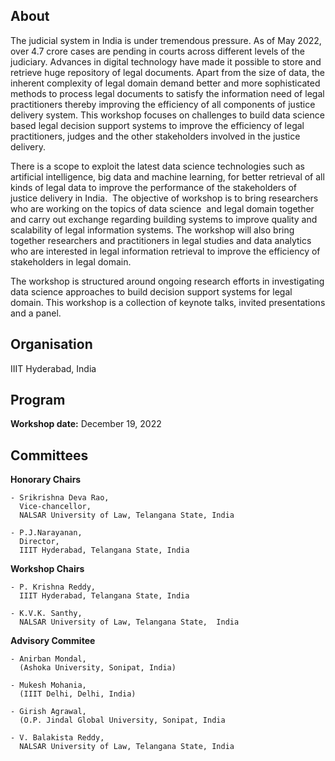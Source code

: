 <!-- ## DSJDI-2022 -->

## About
The judicial system in India is under tremendous pressure. As of May 2022, over 4.7 crore cases are pending in courts across different levels of the judiciary. Advances in digital technology  have made it possible to store and retrieve huge repository of legal documents.    Apart from the size of data, the inherent complexity of legal domain demand better and more sophisticated methods to process legal documents to satisfy the information need of legal practitioners thereby improving the efficiency of all components of justice delivery system. This workshop focuses on  challenges to build data science based legal decision support systems  to improve the efficiency of legal practitioners, judges and the other stakeholders involved in the justice delivery. 

There is a scope to exploit the latest data science technologies such as artificial intelligence, big data and machine learning,  for better  retrieval of all kinds of legal data to improve the performance of the stakeholders of  justice delivery in India.  The objective of workshop is to bring researchers who are working on the topics of data science  and legal domain together and carry out exchange regarding building systems to improve quality and scalability of  legal information systems. The workshop will also bring together researchers and practitioners in legal studies and data analytics who are interested in legal information retrieval to improve the efficiency of stakeholders in legal domain.

The workshop is structured around ongoing research efforts in investigating data science approaches to build decision support systems for legal domain.  This workshop is a collection of  keynote talks, invited presentations and a panel.

## Organisation
IIIT Hyderabad, India

## Program
**Workshop date:** December 19, 2022

## Committees
**Honorary Chairs**

    - Srikrishna Deva Rao,  
      Vice-chancellor, 
      NALSAR University of Law, Telangana State, India 

    - P.J.Narayanan,  
      Director, 
      IIIT Hyderabad, Telangana State, India

**Workshop Chairs**
    
    - P. Krishna Reddy, 
      IIIT Hyderabad, Telangana State, India
    
    - K.V.K. Santhy, 
      NALSAR University of Law, Telangana State,  India

**Advisory Commitee**
    
    - Anirban Mondal, 
      (Ashoka University, Sonipat, India)
   
    - Mukesh Mohania, 
      (IIIT Delhi, Delhi, India)
    
    - Girish Agrawal,
      (O.P. Jindal Global University, Sonipat, India
    
    - V. Balakista Reddy, 
      NALSAR University of Law, Telangana State, India 


